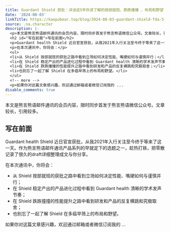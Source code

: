 ```yaml
---
title: Guardant Shield 获批：详谈这5年你该了解的按部就班、跌跌撞撞 、布局和野望
date: '2024-08-03'
linkTitle: https://kaopubear.top/blog/2024-08-03-guardant-shield-fda-5-year/
source: .na.character
description: |-
  <p>本文是熊言熊语邮件通讯的会员内容，限时同步首发于熊言熊语微信公众号。文章较长，引用较多。</p>
  <h2 id="写在前面">写在前面</h2>
  <p>Guardant health Shield 近日官宣获批，从我2021年入行关注至今终于等来了这一天。作为熊言熊语邮件通讯产品系列的早就定下的选题之一，趁热打铁，把零散记录了很久的draft详细整理成文与你分享。</p>
  <p>在本次通讯中，你将会：</p>
  <ul>
  <li>从 Shield 按部就班的获批之路中看到立场如何决定性能、嘴硬如何与谨慎并行；</li>
  <li>在 Shield 稳定产出的产品进化过程中看到 Guardant health 清晰的学术发声节奏；</li>
  <li>在 Shield 跌跌撞撞的性能提升之路中看到研发和产品的反复横跳和究极取舍；</li>
  <li>也别忘了一起了解 Shield 在多癌早筛上的布局和野望。</li>
  </ul>
  <!-- more -->
  <p>如果你对这篇文章感兴趣，欢迎通过邮箱或者微信订阅我的 ...
disable_comments: true
---
```

<p>本文是熊言熊语邮件通讯的会员内容，限时同步首发于熊言熊语微信公众号。文章较长，引用较多。</p>
<h2 id="写在前面">写在前面</h2>
<p>Guardant health Shield 近日官宣获批，从我2021年入行关注至今终于等来了这一天。作为熊言熊语邮件通讯产品系列的早就定下的选题之一，趁热打铁，把零散记录了很久的draft详细整理成文与你分享。</p>
<p>在本次通讯中，你将会：</p>
<ul>
<li>从 Shield 按部就班的获批之路中看到立场如何决定性能、嘴硬如何与谨慎并行；</li>
<li>在 Shield 稳定产出的产品进化过程中看到 Guardant health 清晰的学术发声节奏；</li>
<li>在 Shield 跌跌撞撞的性能提升之路中看到研发和产品的反复横跳和究极取舍；</li>
<li>也别忘了一起了解 Shield 在多癌早筛上的布局和野望。</li>
</ul>
<!-- more -->
<p>如果你对这篇文章感兴趣，欢迎通过邮箱或者微信订阅我的 ...